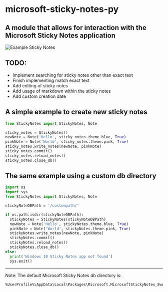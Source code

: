 # microsoft-sticky-notes-py
## A module that allows for interaction with the Microsoft Sticky Notes application
![Example Sticky Notes](https://i.imgur.com/I9YW2sf.png)


## TODO:
- Implement searching for sticky notes other than exact text
- Finish implementing match exact text
- Add editing of sticky notes
- Add usage of markdown within the sticky notes
- Add custom creation date

## A simple example to create new sticky notes
```py
from StickyNotes import StickyNotes, Note

sticky_notes = StickyNotes()
newNote = Note('Hello', sticky_notes.theme.blue, True)
pinkNote = Note('World', sticky_notes.theme.pink, True)
sticky_notes.write_notes(newNote, pinkNote)
sticky_notes.commit()
sticky_notes.reload_notes()
sticky_notes.close_db()
```

## The same example using a custom db directory
```py
import os
import sys
from StickyNotes import StickyNotes, Note

stickyNoteDBPath = '/custompath/'

if os.path.isdir(stickyNoteDBPath):
  stickyNotes = StickyNotes(stickyNoteDBPath)
  newNote = Note('Hello', stickyNotes.theme.blue, True)
  pinkNote = Note('World', stickyNotes.theme.pink, True)
  stickyNotes.write_notes(newNote, pinkNote)
  stickyNotes.commit()
  stickyNotes.reload_notes()
  stickyNotes.close_db()
else:
  print('Windows 10 Sticky Notes app not found')
  sys.exit()
```
---
Note: The default Microsoft Sticky Notes db directory is:
```
%UserProfile%\AppData\Local\Packages\Microsoft.MicrosoftStickyNotes_8wekyb3d8bbwe\LocalState\
```
